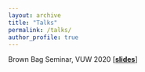 ```yaml
---
layout: archive
title: "Talks"
permalink: /talks/
author_profile: true
---
```


Brown Bag Seminar, VUW 2020 [[**slides**](https://nbviewer.jupyter.org/github/manfredinid/manfredinid.github.io/blob/master/files/BrownBag_manfredini.pdf)]



